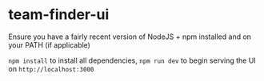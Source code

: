 # team-finder-ui
Ensure you have a fairly recent version of NodeJS + npm installed and on your PATH (if applicable)

`npm install` to install all dependencies, `npm run dev` to begin serving the UI on `http://localhost:3000`
